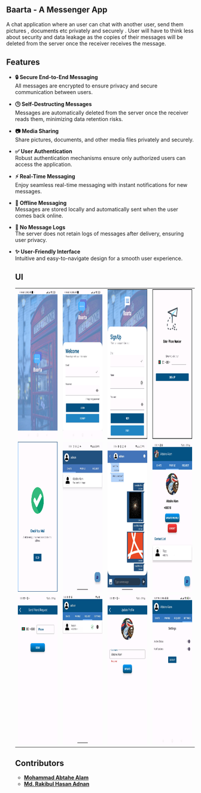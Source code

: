 ## Baarta - A Messenger App
A chat application where an user can chat with another user, send them pictures , documents etc privately and securely . User will have to think less about security and data leakage as the copies of their messages will be deleted from the server once the receiver receives the message.

## Features
- **🔒 Secure End-to-End Messaging**  
All messages are encrypted to ensure privacy and secure communication between users.

- **🕒 Self-Destructing Messages**  
  Messages are automatically deleted from the server once the receiver reads them, minimizing data retention risks.

- **📷 Media Sharing**  
  Share pictures, documents, and other media files privately and securely.

- **✅ User Authentication**  
  Robust authentication mechanisms ensure only authorized users can access the application.

- **⚡ Real-Time Messaging**  
  Enjoy seamless real-time messaging with instant notifications for new messages.

- **📶 Offline Messaging**  
  Messages are stored locally and automatically sent when the user comes back online.

- **🚫 No Message Logs**  
  The server does not retain logs of messages after delivery, ensuring user privacy.

- **✨ User-Friendly Interface**  
  Intuitive and easy-to-navigate design for a smooth user experience.

  ## UI

  <table>
  <tr>
    <td><img src="https://github.com/RakibHasan106/Barta_a_Messenger_App/blob/master/Images/Splash%20Screen.jpg" height="400px" width="200px"></td>
    <td><img src="https://github.com/RakibHasan106/Barta_a_Messenger_App/blob/master/Images/login%20page.jpg" height="400px" width="200px"</td>
      <td><img src="https://github.com/RakibHasan106/Barta_a_Messenger_App/blob/master/Images/signup%20page.png" height="400px" width="200px"</td>
        <td><img src="https://github.com/RakibHasan106/Barta_a_Messenger_App/blob/master/Images/OTP%20number.png" height="400px" width="200px"</td>
  </tr>
  <tr>
    <td><img src="https://github.com/RakibHasan106/Barta_a_Messenger_App/blob/master/Images/Verification%20Mail%20Sent.png" height="400px" width="200px"</td>
      <td><img src="https://github.com/RakibHasan106/Barta_a_Messenger_App/blob/master/Images/Chat%20List.jpg" height="400px" width="200px"</td>
        <td><img src="https://github.com/RakibHasan106/Barta_a_Messenger_App/blob/master/Images/Inbox.jpg" height="400px" width="200px"</td>
          <td><img src="https://github.com/RakibHasan106/Barta_a_Messenger_App/blob/master/Images/profile.jpg" height="400px" width="200px"</td>
            
  </tr>
  <tr>
    <td><img src="https://github.com/RakibHasan106/Barta_a_Messenger_App/blob/master/Images/Friend%20Request.png" height="400px" width="200px"</td>
            <td><img src="https://github.com/RakibHasan106/Barta_a_Messenger_App/blob/master/Images/Friend%20Request.jpg" height="400px" width="200px"</td>
                <td><img src="https://github.com/RakibHasan106/Barta_a_Messenger_App/blob/master/Images/Edit%20Profile.png" height="400px" width="200px"</td>
                  <td><img src="https://github.com/RakibHasan106/Barta_a_Messenger_App/blob/master/Images/Settings.jpg" height="400px" width="200px"</td>
  </tr>
</table>
<h2>Contributors</h2>
<ul>
  <li><a href="https://github.com/Abtahe103" target="_blank"><strong>Mohammad Abtahe Alam</strong></a></li>
  <li><a href="https://github.com/RakibHasan106" target="_blank"><strong>Md. Rakibul Hasan Adnan</strong></a></li>
</ul>




